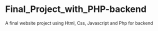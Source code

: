 # Final_Project_with_PHP-backend
A final website project using Html, Css, Javascript and Php for backend
